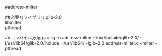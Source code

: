 #address-milter


##必要なライブラリ
glib-2.0  
libmilter  
pthread  

##コンパイル方法
gcc -g -o address-milter -I/usr/include/glib-2.0/ -I/usr/lib64/glib-2.0/include -I/usr/lib64/ -lglib-2.0 address-milter.c -lmilter -pthread
